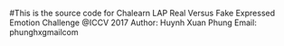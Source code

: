 #This is the source code for Chalearn LAP Real Versus Fake Expressed Emotion Challenge @ICCV 2017
Author: Huynh Xuan Phung
Email: phunghx<at>gmail<dot>com
